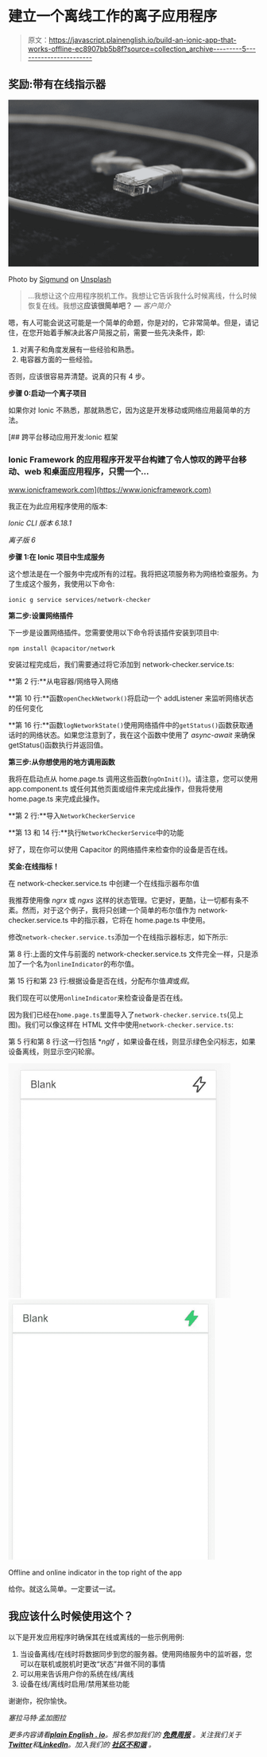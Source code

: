# 建立一个离线工作的离子应用程序

> 原文：<https://javascript.plainenglish.io/build-an-ionic-app-that-works-offline-ec8907bb5b8f?source=collection_archive---------5----------------------->

## 奖励:带有在线指示器

![](img/3539f22fdeb5fe3d7bfb941b90e74d70.png)

Photo by [Sigmund](https://unsplash.com/@sigmund?utm_source=medium&utm_medium=referral) on [Unsplash](https://unsplash.com?utm_source=medium&utm_medium=referral)

> …我想让这个应用程序脱机工作。我想让它告诉我什么时候离线，什么时候恢复在线。我想这**应该很简单吧？ *—*** *客户简介*

嗯，有人可能会说这可能是一个简单的命题，你是对的，它非常简单。但是，请记住，在您开始着手解决此客户简报之前，需要一些先决条件，即:

1.  对离子和角度发展有一些经验和熟悉。
2.  电容器方面的一些经验。

否则，应该很容易弄清楚。说真的只有 4 步。

**步骤 0:启动一个离子项目**

如果你对 Ionic 不熟悉，那就熟悉它，因为这是开发移动或网络应用最简单的方法。

[](https://www.ionicframework.com) [## 跨平台移动应用开发:Ionic 框架

### Ionic Framework 的应用程序开发平台构建了令人惊叹的跨平台移动、web 和桌面应用程序，只需一个…

www.ionicframework.com](https://www.ionicframework.com) 

我正在为此应用程序使用的版本:

*Ionic CLI 版本 6.18.1*

*离子版 6*

**步骤 1:在 Ionic 项目中生成服务**

这个想法是在一个服务中完成所有的过程。我将把这项服务称为网络检查服务。为了生成这个服务，我使用以下命令:

```
ionic g service services/network-checker
```

**第二步:设置网络插件**

下一步是设置网络插件。您需要使用以下命令将该插件安装到项目中:

```
npm install @capacitor/network
```

安装过程完成后，我们需要通过将它添加到 network-checker.service.ts:

**第 2 行:**从电容器/网络导入网络

**第 10 行:**函数`openCheckNetwork()`将启动一个 addListener 来监听网络状态的任何变化

**第 16 行:**函数`logNetworkState()`使用网络插件中的`getStatus()`函数获取通话时的网络状态。如果您注意到了，我在这个函数中使用了 *async-await* 来确保 getStatus()函数执行并返回值。

**第三步:从你想使用的地方调用函数**

我将在启动点从 home.page.ts 调用这些函数(`ngOnInit()`)。请注意，您可以使用 app.component.ts 或任何其他页面或组件来完成此操作，但我将使用 home.page.ts 来完成此操作。

**第 2 行:**导入`NetworkCheckerService`

**第 13 和 14 行:**执行`NetworkCheckerService`中的功能

好了，现在你可以使用 Capacitor 的网络插件来检查你的设备是否在线。

**奖金:在线指标！**

在 network-checker.service.ts 中创建一个在线指示器布尔值

我推荐使用像 *ngrx* 或 *ngxs* 这样的状态管理。它更好，更酷，让一切都有条不紊。然而，对于这个例子，我将只创建一个简单的布尔值作为 network-checker.service.ts 中的指示器，它将在 home.page.ts 中使用。

修改`network-checker.service.ts`添加一个在线指示器标志，如下所示:

第 8 行:上面的文件与前面的 network-checker.service.ts 文件完全一样，只是添加了一个名为`onlineIndicator`的布尔值。

第 15 行和第 23 行:根据设备是否在线，分配布尔值*真*或*假*。

我们现在可以使用`onlineIndicator`来检查设备是否在线。

因为我们已经在`home.page.ts`里面导入了`network-checker.service.ts`(见上图)。我们可以像这样在 HTML 文件中使用`network-checker.service.ts`:

第 5 行和第 8 行:这一行包括 **ngIf* ，如果设备在线，则显示绿色全闪标志，如果设备离线，则显示空闪轮廓。

![](img/df057fdee0686791450f5a9e138a3834.png)![](img/ddae83ccb4a6192223bb893d21656bcc.png)

Offline and online indicator in the top right of the app

给你。就这么简单。一定要试一试。

## 我应该什么时候使用这个？

以下是开发应用程序时确保其在线或离线的一些示例用例:

1.  当设备离线/在线时将数据同步到您的服务器。使用网络服务中的监听器，您可以在联机或脱机时更改“状态”并做不同的事情
2.  可以用来告诉用户你的系统在线/离线
3.  设备在线/离线时启用/禁用某些功能

谢谢你，祝你愉快。

*塞拉马特·孟加图拉*

*更多内容请看*[***plain English . io***](https://plainenglish.io/)*。报名参加我们的* [***免费周报***](http://newsletter.plainenglish.io/) *。关注我们关于*[***Twitter***](https://twitter.com/inPlainEngHQ)*和*[***LinkedIn***](https://www.linkedin.com/company/inplainenglish/)*。加入我们的* [***社区不和谐***](https://discord.gg/GtDtUAvyhW) *。*